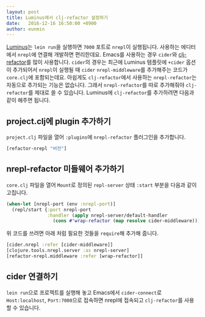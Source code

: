 ```yaml
---
layout: post
title: Luminus에서 clj-refactor 설정하기
date:   2016-12-16 16:50:00 +0900
author: eunmin
---
```


[Luminus](http://www.luminusweb.net/)는 `lein run`을 실행하면 `7000` 포트로 `nrepl`이 실행됩니다.
사용하는 에디터에서 `nrepl`에 연결해 개발하면 편리한데요. Emacs를 사용하는 경우 `cider`와
[clj-refactor](https://github.com/clojure-emacs/clj-refactor.el)를 많이 사용합니다.
`cider`의 경우는 최근에 Luminus 템플릿에 `+cider` 옵션이 추가되어서 `nrepl`이 실행될 때 `cider`
`nrepl-middleware`를 추가해주는 코드가 `core.clj`에 포함되는데요. 아쉽게도 `clj-refactor`에서 사용하는
`nrepl-refactor`는 자동으로 추가되는 기능은 없습니다. 그래서 `nrepl-refactor`를 따로 추가해줘야
`clj-refactor`를 제대로 쓸 수 있습니다. Luminus에 `clj-refactor`를 추가하려면 다음과 같이 해주면
됩니다.

## project.clj에 plugin 추가하기

`project.clj` 파일을 열어 `:plugins`에 `nrepl-refactor` 플러그인을 추가합니다.

```clojure
[refactor-nrepl "버전"]
```

## nrepl-refactor 미들웨어 추가하기

`core.clj` 파일을 열어 `Mount`로 정의된 `repl-server` 상태 `:start` 부분을 다음과 같이 고칩니다.

```clojure
(when-let [nrepl-port (env :nrepl-port)]
  (repl/start {:port nrepl-port
               :handler (apply nrepl-server/default-handler
                 (cons #'wrap-refactor (map resolve cider-middleware)))))
```

위 코드를 쓰려면 아래 처럼 필요한 것들을 `require`해 추가해 줍니다.

```clojure
[cider.nrepl :refer [cider-middleware]]
[clojure.tools.nrepl.server :as nrepl-server]
[refactor-nrepl.middleware :refer [wrap-refactor]]
```

## cider 연결하기

`lein run`으로 프로젝트를 실행해 놓고 Emacs에서 `cider-connect`로 `Host:localhost`, `Port:7000`으로
접속하면 nrepl에 접속되고 `clj-refactor`를 사용할 수 있습니다.
